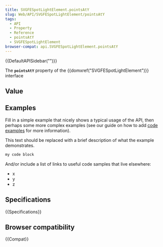 ```yaml
---
title: SVGFESpotLightElement.pointsAtY
slug: Web/API/SVGFESpotLightElement/pointsAtY
tags:
  - API
  - Property
  - Reference
  - pointsAtY
  - SVGFESpotLightElement
browser-compat: api.SVGFESpotLightElement.pointsAtY
---
```

{{DefaultAPISidebar("")}}

The **`pointsAtY`** property of the {{domxref("SVGFESpotLightElement")}} interface 

## Value



## Examples

Fill in a simple example that nicely shows a typical usage of the API, then perhaps some more complex examples (see our guide on how to add [code examples](/en-US/docs/MDN/Contribute/Structures/Code_examples) for more information).

This text should be replaced with a brief description of what the example demonstrates.

```js
my code block
```

And/or include a list of links to useful code samples that live elsewhere:

*   x
*   y
*   z

## Specifications

{{Specifications}}

## Browser compatibility

{{Compat}}


